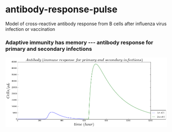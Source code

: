 # antibody-response-pulse
Model of cross-reactive antibody response from B cells after influenza virus infection or vaccination
### Adaptive immunity has memory --- antibody response for primary and secondary infections
![alt tag](https://github.com/blab/antibody-response-pulse/blob/master/bcell-array/figure/antibody-response-1st-2nd.png)
